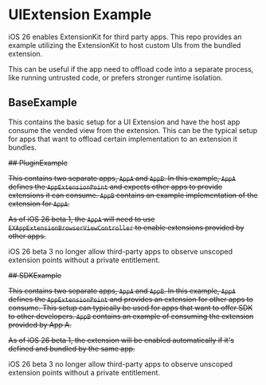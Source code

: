 # UIExtension Example

iOS 26 enables ExtensionKit for third party apps. This repo provides an example utilizing the ExtensionKit to host custom UIs from the bundled extension.

This can be useful if the app need to offload code into a separate process, like running untrusted code, or prefers stronger runtime isolation.

## BaseExample

This contains the basic setup for a UI Extension and have the host app consume the vended view from the extension. This can be the typical setup for apps that want to offload certain implementation to an extension it bundles.

~~## PluginExample~~

~~This contains two separate apps, `AppA` and `AppB`. In this example, `AppA` defines the `AppExtensionPoint` and expects other apps to provide extensions it can consume. `AppB` contains an example implementation of the extension for `AppA`.~~

~~As of iOS 26 beta 1, the `AppA` will need to use `EXAppExtensionBrowserViewController` to enable extensions provided by other apps.~~

iOS 26 beta 3 no longer allow third-party apps to observe unscoped extension points without a private entitlement.

~~## SDKExample~~

~~This contains two separate apps, `AppA` and `AppB`. In this example, `AppA` defines the `AppExtensionPoint` and provides an extension for other apps to consume. This setup can typically be used for apps that want to offer SDK to other developers. `AppB` contains an example of consuming the extension provided by App A.~~

~~As of iOS 26 beta 1, the extension will be enabled automatically if it's defined and bundled by the same app.~~

iOS 26 beta 3 no longer allow third-party apps to observe unscoped extension points without a private entitlement.
